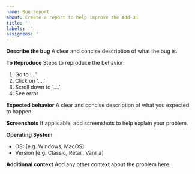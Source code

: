 ```yaml
---
name: Bug report
about: Create a report to help improve the Add-On
title: ''
labels: ''
assignees: ''
---
```


**Describe the bug**
A clear and concise description of what the bug is.

**To Reproduce**
Steps to reproduce the behavior:
1. Go to '...'
2. Click on '....'
3. Scroll down to '....'
4. See error

**Expected behavior**
A clear and concise description of what you expected to happen.

**Screenshots**
If applicable, add screenshots to help explain your problem.

**Operating System**
- OS: [e.g. Windows, MacOS]
- Version [e.g. Classic, Retail, Vanilla]

**Additional context**
Add any other context about the problem here.
